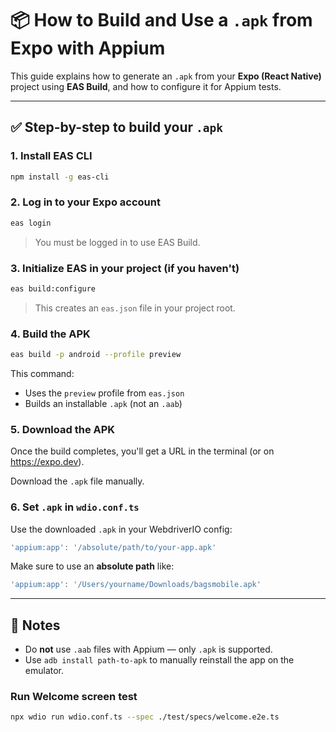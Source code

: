 # 📦 How to Build and Use a `.apk` from Expo with Appium

This guide explains how to generate an `.apk` from your **Expo (React Native)** project using **EAS Build**, and how to configure it for Appium tests.

---

## ✅ Step-by-step to build your `.apk`

### 1. Install EAS CLI

```bash
npm install -g eas-cli
```

### 2. Log in to your Expo account

```bash
eas login
```

> You must be logged in to use EAS Build.

### 3. Initialize EAS in your project (if you haven't)

```bash
eas build:configure
```

> This creates an `eas.json` file in your project root.

### 4. Build the APK

```bash
eas build -p android --profile preview
```

This command:

- Uses the `preview` profile from `eas.json`
- Builds an installable `.apk` (not an `.aab`)

### 5. Download the APK

Once the build completes, you'll get a URL in the terminal (or on https://expo.dev).

Download the `.apk` file manually.

### 6. Set `.apk` in `wdio.conf.ts`

Use the downloaded `.apk` in your WebdriverIO config:

```ts
'appium:app': '/absolute/path/to/your-app.apk'
```

Make sure to use an **absolute path** like:

```ts
'appium:app': '/Users/yourname/Downloads/bagsmobile.apk'
```

---

## 📌 Notes

- Do **not** use `.aab` files with Appium — only `.apk` is supported.
- Use `adb install path-to-apk` to manually reinstall the app on the emulator.


### Run Welcome screen test

```bash
npx wdio run wdio.conf.ts --spec ./test/specs/welcome.e2e.ts
```